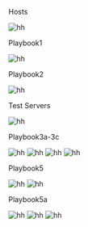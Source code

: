  Hosts

 ![hh](images/Screenshot_4.png)

 Playbook1

 ![hh](images/Screenshot_5.png)

 Playbook2

 ![hh](images/Screenshot_6.png)

 Test Servers 

 ![hh](images/Screenshot_7.png)

 Playbook3a-3c

 ![hh](images/Screenshot_8.png)
 ![hh](images/Screenshot_9.png)
 ![hh](images/Screenshot_10.png)
 ![hh](images/Screenshot_11.png)
 
 Playbook5

 ![hh](images/Screenshot_13.png)
 ![hh](images/Screenshot_14.png)

 Playbook5a

 ![hh](images/Screenshot_15.png)
 ![hh](images/Screenshot_17.png)
 ![hh](images/Screenshot_16.png)